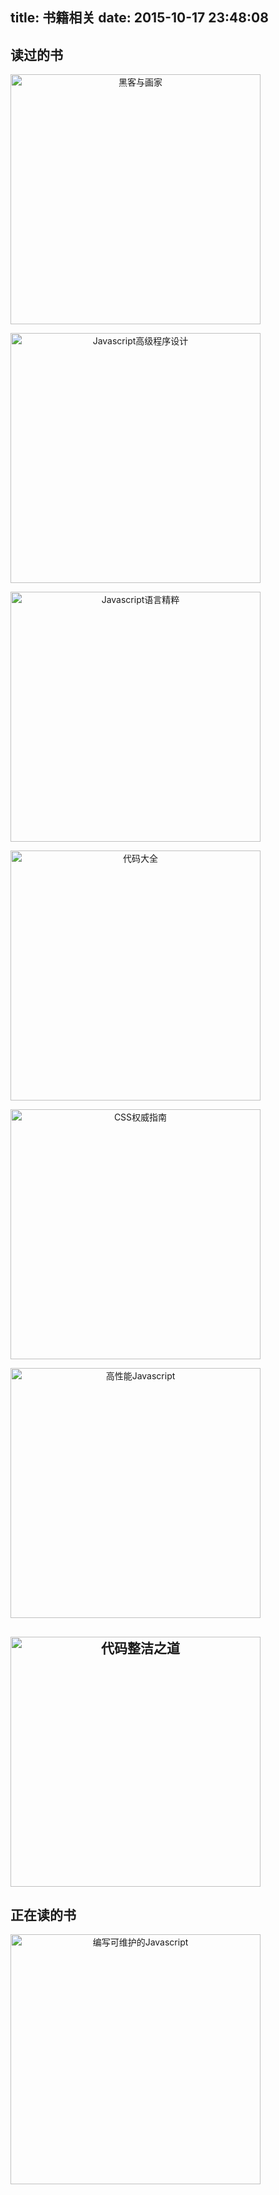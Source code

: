 title: 书籍相关
date: 2015-10-17 23:48:08
---

<style>
	img{
		width:400px;		
        text-align: center;
  		margin: 0 auto;
	}
</style>

## 读过的书

[![黑客与画家](http://ec4.images-amazon.com/images/I/814sd5dOUfL.jpg "黑客与画家")](http://www.amazon.cn/%E9%BB%91%E5%AE%A2%E4%B8%8E%E7%94%BB%E5%AE%B6-%E7%A1%85%E8%B0%B7%E5%88%9B%E4%B8%9A%E4%B9%8B%E7%88%B6Paul-Graham%E6%96%87%E9%9B%86-Paul-Graham/dp/B004WHZGZQ/ref=sr_1_1?ie=UTF8&qid=1445099207&sr=8-1&keywords=%E9%BB%91%E5%AE%A2%E4%B8%8E%E7%94%BB%E5%AE%B6)



[![Javascript高级程序设计](http://ec4.images-amazon.com/images/I/51voLbgpMiL.jpg "Javascript高级程序设计")](http://www.amazon.cn/JavaScript%E9%AB%98%E7%BA%A7%E7%A8%8B%E5%BA%8F%E8%AE%BE%E8%AE%A1-%E6%B3%BD%E5%8D%A1%E6%96%AF/dp/B007OQQVMY/ref=sr_1_1?ie=UTF8&qid=1445100002&sr=8-1&keywords=javascript+dom%E9%AB%98%E7%BA%A7%E7%A8%8B%E5%BA%8F%E8%AE%BE%E8%AE%A1)



[![Javascript语言精粹](http://ec4.images-amazon.com/images/I/51N9e3qVxaL.jpg "Javascript语言精粹")](http://www.amazon.cn/JavaScript%E8%AF%AD%E8%A8%80%E7%B2%BE%E7%B2%B9-%E9%81%93%E6%A0%BC%E6%8B%89%E6%96%AF%E2%80%A2%E5%85%8B%E7%BD%97%E5%85%8B%E7%A6%8F%E5%BE%B7/dp/B0097CON2S/ref=sr_1_1?ie=UTF8&qid=1445100104&sr=8-1&keywords=javascript%E8%AF%AD%E8%A8%80%E7%B2%BE%E7%B2%B9+%E4%BF%AE%E8%AE%A2%E7%89%88)



[![代码大全](http://ec4.images-amazon.com/images/I/51pr526Ne8L.jpg "代码大全")](http://www.amazon.cn/%E4%BB%A3%E7%A0%81%E5%A4%A7%E5%85%A8-%E5%8F%B2%E8%92%82%E5%A4%AB%E2%80%A2%E8%BF%88%E5%85%8B%E5%BA%B7%E5%A5%88%E5%B0%94/dp/B0061XKRXA/ref=sr_1_1?ie=UTF8&qid=1445100209&sr=8-1&keywords=%E4%BB%A3%E7%A0%81%E5%A4%A7%E5%85%A8)



[![CSS权威指南](http://ec8.images-amazon.com/images/I/51P-xHTkLYL.jpg "CSS权威指南")](http://www.amazon.cn/CSS%E6%9D%83%E5%A8%81%E6%8C%87%E5%8D%97-%E8%BF%88%E8%80%B6/dp/B0011F5SIC/ref=sr_1_1?ie=UTF8&qid=1445100257&sr=8-1&keywords=css%E6%9D%83%E5%A8%81%E6%8C%87%E5%8D%97)

[![高性能Javascript](http://ec4.images-amazon.com/images/I/71X0GiGtXgL.jpg "高性能Javascript")](http://www.amazon.cn/%E9%AB%98%E6%80%A7%E8%83%BDJavaScript-%E5%B0%BC%E5%8F%A4%E6%8B%89%E6%96%AF-%E6%B3%BD%E5%8D%A1%E6%96%AF/dp/B013SGB2AO/ref=sr_1_1?ie=UTF8&qid=1445260917&sr=8-1&keywords=%E9%AB%98%E6%80%A7%E8%83%BDjavascript)

[![代码整洁之道](http://ec4.images-amazon.com/images/I/41ddx-8un8L.jpg "代码整洁之道")](http://www.amazon.cn/%E4%BB%A3%E7%A0%81%E6%95%B4%E6%B4%81%E4%B9%8B%E9%81%93-%E9%A9%AC%E4%B8%81/dp/B0031M9GHC/ref=sr_1_1?ie=UTF8&qid=1445101201&sr=8-1&keywords=%E4%BB%A3%E7%A0%81%E6%95%B4%E6%B4%81%E4%B9%8B%E9%81%93)
---


## 正在读的书
[![编写可维护的Javascript](http://ec4.images-amazon.com/images/I/81WeVi6GPhL.jpg "编写可维护的Javascript")](http://www.amazon.cn/%E7%BC%96%E5%86%99%E5%8F%AF%E7%BB%B4%E6%8A%A4%E7%9A%84JavaScript-%E6%89%8E%E5%8D%A1%E6%96%AF/dp/B00BQ7RMW0/ref=sr_1_1?ie=UTF8&qid=1445100331&sr=8-1&keywords=%E7%BC%96%E5%86%99%E5%8F%AF%E7%BB%B4%E6%8A%A4%E7%9A%84javascript)



